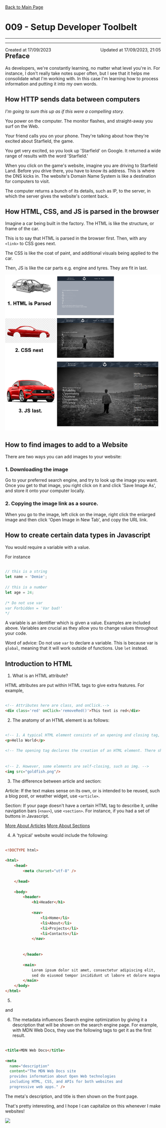 [Back to Main Page](https://roguestar112.github.io/reading-notes/)

# 009 - Setup Developer Toolbelt
<hr>
<!-- Created and Updated At Timestamps, Manually Updated. created by Demie -->
<div style="position: relative; width: 100%;">
<p style="position: absolute; left: 0;"> Created at 17/09/2023 </p>
<p style="position: absolute; right: 0;"> Updated at 17/09/2023, 21:05 </p>

</div>

<hr>

## Preface

As developers, we're constantly learning, no matter what level you're in. For instance, I don't really take notes super often, but I see that it helps me consolidate what I'm working with. In this case I'm learning how to process information and putting it into my own words. 

## How HTTP sends data between computers

*I'm going to sum this up as if this were a compelling story.*

You power on the computer. The monitor flashes, and straight-away you surf on the Web.

Your friend calls you on your phone. They're talking about how they're excited about Starfield, the game.

You get very excited, so you look up 'Starfield' on Google. It returned a wide range of results with the word 'Starfield.' 

When you click on the game's website, imagine you are driving to Starfield Land. Before you drive there, you have to know its address. This is where the DNS kicks in. The website's Domain Name System is like a destination for computers to visit.

The computer returns a bunch of its details, such as IP, to the server, in which the server gives the website's content back.

## How HTML, CSS, and JS is parsed in the browser

Imagine a car being built in the factory. The HTML is like the structure, or frame of the car.

This is to say that HTML is parsed in the browser first. Then, with any `<link>` to CSS goes next.

The CSS is like the coat of paint, and additional visuals being applied to the car.

Then, JS is like the car parts e.g. engine and tyres. They are fit in last.

![Car analogy](../images/parsingwebsites.png)

## How to find images to add to a Website

There are two ways you can add images to your website:

### 1. Downloading the image
Go to your preferred search engine, and try to look up the image you want. Once you get to that image,
you right click on it and click 'Save Image As', and store it onto your computer locally.

### 2. Copying the image link as a source.
When you go to the image, left click on the image, right click the enlarged image and then click 'Open Image in New Tab', and copy the URL link.

## How to create certain data types in Javascript

You would require a variable with a value.

For instance

```js

// this is a string
let name = 'Demie';

// this is a number
let age = 24;

/* Do not use var
var Forbidden = 'Var bad!'
*/

```

A variable is an identifier which is given a value. Examples are included above.
Variables are crucial as they allow you to change values throughout your code.

Word of advice: Do not use `var` to declare a variable. This is because var is `global`, meaning
that it will work outside of functions. Use `let` instead. 


## Introduction to HTML

1. What is an HTML attribute?

HTML attributes are put within HTML tags to give extra features. For example, 

```html

<!-- Attributes here are class, and onClick.-->
<div class='red' onClick='removeRed()'>This text is red</div>
```

2. The anatomy of an HTML element is as follows:

```html

<!-- 1. A typical HTML element consists of an opening and closing tag, as well as its content inside of those tags. -->
<p>Hello World</p>

<!-- The opening tag declares the creation of an HTML element. There should be a closing tag to declare its boundaries. -->


<!-- 2. However, some elements are self-closing, such as img. -->
<img src="goldfish.png"/>

```

3. The difference between article and section:

Article: If the text makes sense on its own, or is intended to be reused, such a blog post, or weather widget, use `<article>`.

Section: If your page doesn't have a certain HTML tag to describe it, unlike navigation bars (`<nav>`), use `<section>`. For instance,
if you had a set of buttons in Javascript. 

[More About Articles](https://developer.mozilla.org/en-US/docs/Web/HTML/Element/article)
[More About Sections](https://developer.mozilla.org/en-US/docs/Web/HTML/Element/section)

4. A 'typical' website would include the following:

```html

<!DOCTYPE html>

<html>
    <head>
        <meta charset="utf-8" />

    </head>

    <body>
        <header>
            <h1>Header</h1>

            <nav>
                <li>Home</li>
                <li>About</li>
                <li>Projects</li>
                <li>Contacts</li>
            </nav>


        </header>

        <main>
            Lorem ipsum dolor sit amet, consectetur adipiscing elit, 
            sed do eiusmod tempor incididunt ut labore et dolore magna aliqua. Ut enim ad minim veniam
        </main>
    </body>
</html>

```

5. 

and

6. The metadata influences Search engine optimization by giving it a description that will be shown on the search engine page.
For example, with MDN Web Docs, they use the following tags to get it as the first result.

```html

<title>MDN Web Docs</title>

<meta
  name="description"
  content="The MDN Web Docs site
  provides information about Open Web technologies
  including HTML, CSS, and APIs for both websites and
  progressive web apps." />

```

The meta's description, and title is then shown on the front page.

That's pretty interesting, and I hope I can capitalize on this whenever I make websites!

<img src="https://developer.mozilla.org/en-US/docs/Learn/HTML/Introduction_to_HTML/The_head_metadata_in_HTML/mdn-search-result.png" />

